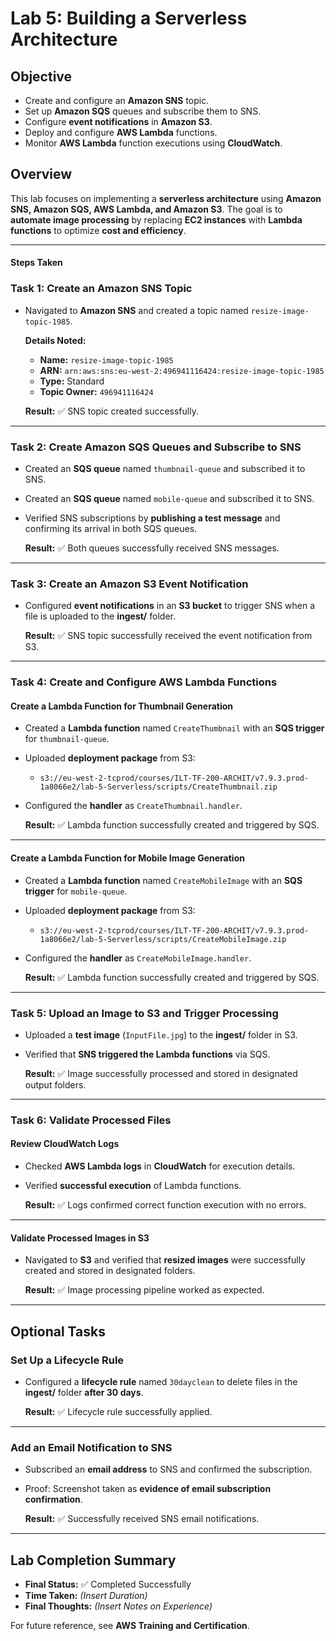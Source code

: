 # Lab 5: Building a Serverless Architecture

## Objective

- Create and configure an **Amazon SNS** topic.
- Set up **Amazon SQS** queues and subscribe them to SNS.
- Configure **event notifications** in **Amazon S3**.
- Deploy and configure **AWS Lambda** functions.
- Monitor **AWS Lambda** function executions using **CloudWatch**.

## Overview

This lab focuses on implementing a **serverless architecture** using **Amazon SNS, Amazon SQS, AWS Lambda, and Amazon S3**. The goal is to **automate image processing** by replacing **EC2 instances** with **Lambda functions** to optimize **cost and efficiency**.

---

#### Steps Taken

### Task 1: Create an Amazon SNS Topic

- Navigated to **Amazon SNS** and created a topic named `resize-image-topic-1985`.

  **Details Noted:**
  - **Name:** `resize-image-topic-1985`
  - **ARN:** `arn:aws:sns:eu-west-2:496941116424:resize-image-topic-1985`
  - **Type:** Standard
  - **Topic Owner:** `496941116424`

  **Result:** ✅ SNS topic created successfully.

---

### Task 2: Create Amazon SQS Queues and Subscribe to SNS

- Created an **SQS queue** named `thumbnail-queue` and subscribed it to SNS.
- Created an **SQS queue** named `mobile-queue` and subscribed it to SNS.
- Verified SNS subscriptions by **publishing a test message** and confirming its arrival in both SQS queues.

  **Result:** ✅ Both queues successfully received SNS messages.

---

### Task 3: Create an Amazon S3 Event Notification

- Configured **event notifications** in an **S3 bucket** to trigger SNS when a file is uploaded to the **ingest/** folder.

  **Result:** ✅ SNS topic successfully received the event notification from S3.

---

### Task 4: Create and Configure AWS Lambda Functions

#### Create a Lambda Function for Thumbnail Generation

- Created a **Lambda function** named `CreateThumbnail` with an **SQS trigger** for `thumbnail-queue`.
- Uploaded **deployment package** from S3:
  - `s3://eu-west-2-tcprod/courses/ILT-TF-200-ARCHIT/v7.9.3.prod-1a8066e2/lab-5-Serverless/scripts/CreateThumbnail.zip`
- Configured the **handler** as `CreateThumbnail.handler`.

  **Result:** ✅ Lambda function successfully created and triggered by SQS.

---

#### Create a Lambda Function for Mobile Image Generation

- Created a **Lambda function** named `CreateMobileImage` with an **SQS trigger** for `mobile-queue`.
- Uploaded **deployment package** from S3:
  - `s3://eu-west-2-tcprod/courses/ILT-TF-200-ARCHIT/v7.9.3.prod-1a8066e2/lab-5-Serverless/scripts/CreateMobileImage.zip`
- Configured the **handler** as `CreateMobileImage.handler`.

  **Result:** ✅ Lambda function successfully created and triggered by SQS.

---

### Task 5: Upload an Image to S3 and Trigger Processing

- Uploaded a **test image** (`InputFile.jpg`) to the **ingest/** folder in S3.
- Verified that **SNS triggered the Lambda functions** via SQS.

  **Result:** ✅ Image successfully processed and stored in designated output folders.

---

### Task 6: Validate Processed Files

#### Review CloudWatch Logs

- Checked **AWS Lambda logs** in **CloudWatch** for execution details.
- Verified **successful execution** of Lambda functions.

  **Result:** ✅ Logs confirmed correct function execution with no errors.

---

#### Validate Processed Images in S3

- Navigated to **S3** and verified that **resized images** were successfully created and stored in designated folders.

  **Result:** ✅ Image processing pipeline worked as expected.

---

## Optional Tasks

### Set Up a Lifecycle Rule

- Configured a **lifecycle rule** named `30dayclean` to delete files in the **ingest/** folder **after 30 days**.

  **Result:** ✅ Lifecycle rule successfully applied.

---

### Add an Email Notification to SNS

- Subscribed an **email address** to SNS and confirmed the subscription.
- Proof: Screenshot taken as **evidence of email subscription confirmation**.

  **Result:** ✅ Successfully received SNS email notifications.

---

## Lab Completion Summary

- **Final Status:** ✅ Completed Successfully
- **Time Taken:** _(Insert Duration)_
- **Final Thoughts:** _(Insert Notes on Experience)_

For future reference, see **AWS Training and Certification**.
